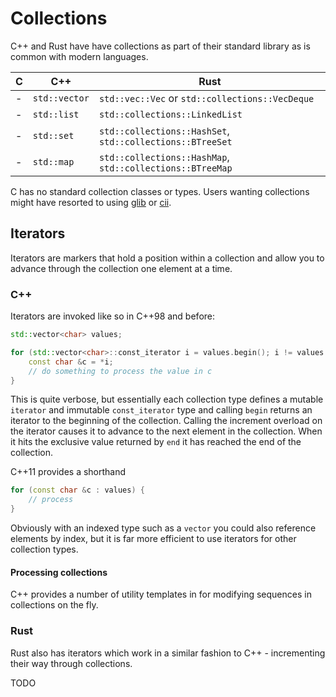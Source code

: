 # Collections

C++ and Rust have have collections as part of their standard library as is common with modern languages.

| C | C++ | Rust
| --- | --- | ---
| - | `std::vector` | `std::vec::Vec` or `std::collections::VecDeque`
| - | `std::list` | `std::collections::LinkedList`
| - | `std::set` | `std::collections::HashSet`, `std::collections::BTreeSet`
| - | `std::map` | `std::collections::HashMap`, `std::collections::BTreeMap`

C has no standard collection classes or types. Users wanting collections might have resorted to using [glib](https://developer.gnome.org/glib/) or [cii](https://code.google.com/archive/p/cii/downloads).


## Iterators

Iterators are markers that hold a position within a collection and allow you to advance through the collection one element at a time.

### C++

Iterators are invoked like so in C++98 and before:

```c++
std::vector<char> values;

for (std::vector<char>::const_iterator i = values.begin(); i != values.end(); ++i) {
    const char &c = *i;
    // do something to process the value in c
}
```

This is quite verbose, but essentially each collection type defines a mutable `iterator` and immutable `const_iterator` type and calling `begin` returns an iterator to the beginning of the collection. Calling the increment overload on the iterator causes it to advance to the next element in the collection. When it hits the exclusive value returned by `end` it has reached the end of the collection.

C++11 provides a shorthand

```c++
for (const char &c : values) {
    // process
}
```

Obviously with an indexed type such as a `vector` you could also reference elements by index, but it is far more efficient to use iterators for other collection types.

#### Processing collections

C++ provides a number of utility templates in <algorithm> for modifying sequences in collections on the fly. 

### Rust

Rust also has iterators which work in a similar fashion to C++ - incrementing their way through collections. 

TODO